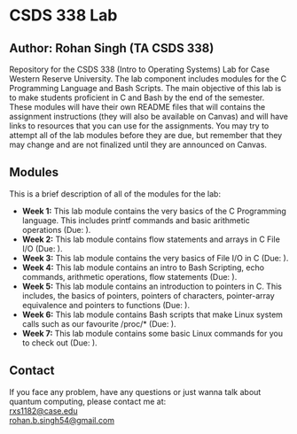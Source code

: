 # CSDS 338 Lab
## Author: Rohan Singh (TA CSDS 338)   
Repository for the CSDS 338 (Intro to Operating Systems) Lab for Case Western Reserve University. The lab component includes modules for the C Programming Language and Bash Scripts. The main objective of this lab is to make students proficient in C and Bash by the end of the semester. These modules will have their own README files that will contains the assignment instructions (they will also be available on Canvas) and will have links to resources that you can use for the assignments. You may try to attempt all of the lab modules before they are due, but remember that they may change and are not finalized until they are announced on Canvas.  

## Modules  
This is a brief description of all of the modules for the lab:  
  - **Week 1:** This lab module contains the very basics of the C Programming language. This includes printf commands and basic arithmetic operations (Due: ).  
  - **Week 2:** This lab module contains flow statements and arrays in C File I/O (Due: ).  
  - **Week 3:** This lab module contains the very basics of File I/O in C (Due: ).  
  - **Week 4:** This lab module contains an intro to Bash Scripting, echo commands, arithmetic operations, flow statements (Due: ).  
  - **Week 5:** This lab module contains an introduction to pointers in C. This includes, the basics of pointers, pointers of characters, pointer-array equivalence and pointers to functions (Due: ).  
  - **Week 6:** This lab module contains Bash scripts that make Linux system calls such as our favourite /proc/* (Due: ).  
  - **Week 7:** This lab module contains some basic Linux commands for you to check out (Due: ).  
  
 
## Contact
If you face any problem, have any questions or just wanna talk about quantum computing, please contact me at:  
rxs1182@case.edu  
rohan.b.singh54@gmail.com  
